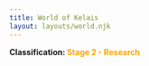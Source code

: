 ```yaml
---
title: World of Kelais
layout: layouts/world.njk
---
```


**Classification: <span style="color:orange;">Stage 2 - Research</span>**